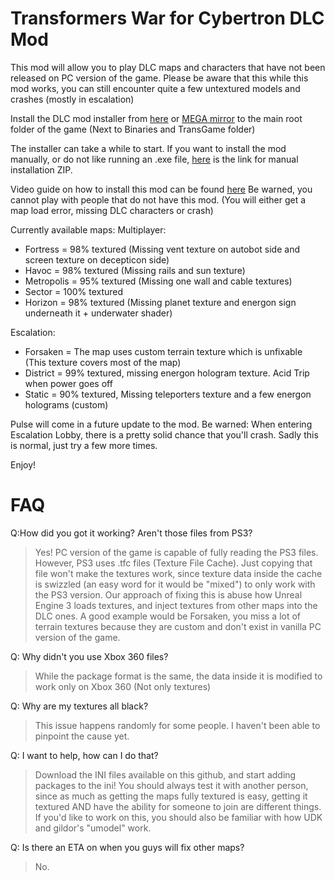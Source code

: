 # Transformers War for Cybertron DLC Mod
This mod will allow you to play DLC maps and characters that have not been released on PC version of the game.
Please be aware that this while this mod works, you can still encounter quite a few untextured models and crashes (mostly in escalation)


Install the DLC mod installer from [here](https://drive.google.com/file/d/1HtW0SvCP5wrfHhz6633dcSWptdAc4QPK/view?usp=sharing) or [MEGA mirror](https://mega.nz/file/90FkBZ4J#UMynZTeIcA1DLbDU_J8oqUMTuabaIe6yd7C9cIDiphE) to the main root folder of the game (Next to Binaries and TransGame folder)

The installer can take a while to start. If you want to install the mod manually, or do not like running an .exe file, [here](https://drive.google.com/file/d/1m7vWBvn0k82WYnQEb-QwwunX8tuMVRu4/view?usp=share_link) is the link for manual installation ZIP.

Video guide on how to install this mod can be found [here](https://www.youtube.com/watch?v=x4htr8eVzZE)
Be warned, you cannot play with people that do not have this mod. (You will either get a map load error, missing DLC characters or crash)

Currently available maps:
Multiplayer:
- Fortress = 98% textured (Missing vent texture on autobot side and screen texture on decepticon side)
- Havoc = 98% textured (Missing rails and sun texture)
- Metropolis = 95% textured (Missing one wall and cable textures)
- Sector = 100% textured
- Horizon = 98% textured (Missing planet texture and energon sign underneath it + underwater shader)

Escalation:
- Forsaken = The map uses custom terrain texture which is unfixable (This texture covers most of the map)
- District = 99% textured, missing energon hologram texture. Acid Trip when power goes off
- Static = 90% textured, Missing teleporters texture and a few energon holograms (custom)


Pulse will come in a future update to the mod.
Be warned: When entering Escalation Lobby, there is a pretty solid chance that you'll crash. Sadly this is normal, just try a few more times.

Enjoy!

#  FAQ

Q:How did you got it working? Aren't those files from PS3?
> Yes! PC version of the game is capable of fully reading the PS3 files. However, PS3 uses .tfc files (Texture File Cache). Just copying that file won't make the textures work, since texture data inside the cache is swizzled (an easy word for it would be "mixed") to only work with the PS3 version.
Our approach of fixing this is abuse how Unreal Engine 3 loads textures, and inject textures from other maps into the DLC ones. A good example would be Forsaken, you miss a lot of terrain textures because they are custom and don't exist in vanilla PC version of the game.

Q: Why didn't you use Xbox 360 files?
> While the package format is the same, the data inside it is modified to work only on Xbox 360 (Not only textures)

Q: Why are my textures all black?
> This issue happens randomly for some people. I haven't been able to pinpoint the cause yet.

Q: I want to help, how can I do that?
> Download the INI files available on this github, and start adding packages to the ini! You should always test it with another person, since as much as getting the maps fully textured is easy, getting it textured AND have the ability for someone to join are different things. If you'd like to work on this, you should also be familiar with how UDK and gildor's "umodel" work.

Q: Is there an ETA on when you guys will fix other maps?
> No.
